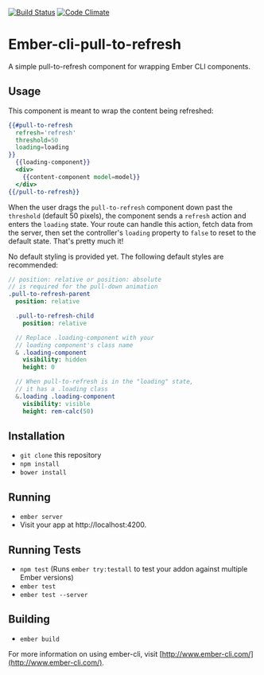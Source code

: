 [![Build Status](https://travis-ci.org/davidgoli/ember-cli-pull-to-refresh.svg?branch=master)](https://travis-ci.org/davidgoli/ember-cli-pull-to-refresh)
[![Code Climate](https://codeclimate.com/github/davidgoli/ember-cli-pull-to-refresh/badges/gpa.svg)](https://codeclimate.com/github/davidgoli/ember-cli-pull-to-refresh)

# Ember-cli-pull-to-refresh

A simple pull-to-refresh component for wrapping Ember CLI components.

## Usage

This component is meant to wrap the content being refreshed:

```hbs
{{#pull-to-refresh
  refresh='refresh'
  threshold=50
  loading=loading
}}
  {{loading-component}}
  <div>
    {{content-component model=model}}
  </div>
{{/pull-to-refresh}}
```

When the user drags the `pull-to-refresh` component down past the `threshold`
(default 50 pixels), the component sends a `refresh` action and enters the
`loading` state. Your route can handle this action, fetch data from the server,
then set the controller's `loading` property to `false` to reset to the default
state. That's pretty much it!

No default styling is provided yet. The following default styles are recommended:

```sass
// position: relative or position: absolute
// is required for the pull-down animation
.pull-to-refresh-parent
  position: relative

  .pull-to-refresh-child
    position: relative

  // Replace .loading-component with your
  // loading component's class name
  & .loading-component
    visibility: hidden
    height: 0

  // When pull-to-refresh is in the "loading" state,
  // it has a .loading class
  &.loading .loading-component
    visibility: visible
    height: rem-calc(50)
```

## Installation

* `git clone` this repository
* `npm install`
* `bower install`

## Running

* `ember server`
* Visit your app at http://localhost:4200.

## Running Tests

* `npm test` (Runs `ember try:testall` to test your addon against multiple Ember versions)
* `ember test`
* `ember test --server`

## Building

* `ember build`

For more information on using ember-cli, visit [http://www.ember-cli.com/](http://www.ember-cli.com/).
